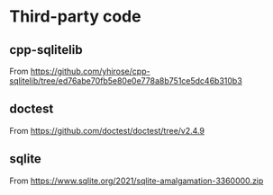 # Third-party code


## cpp-sqlitelib

From https://github.com/yhirose/cpp-sqlitelib/tree/ed76abe70fb5e80e0e778a8b751ce5dc46b310b3


## doctest

From https://github.com/doctest/doctest/tree/v2.4.9


## sqlite

From https://www.sqlite.org/2021/sqlite-amalgamation-3360000.zip
